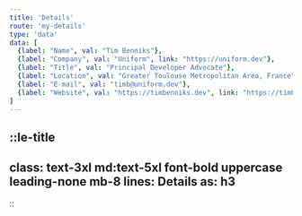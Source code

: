 ```yaml
---
title: 'Details'
route: 'my-details'
type: 'data'
data: [
  {label: "Name", val: "Tim Benniks"},
  {label: "Company", val: "Uniform", link: "https://uniform.dev"},
  {label: "Title", val: "Principal Developer Advocate"},
  {label: "Location", val: "Greater Toulouse Metropolitan Area, France"},
  {label: "E-mail", val: "timb@uniform.dev"},
  {label: "Website", val: "https://timbenniks.dev", link: "https://timbenniks.dev"},
]
---
```


::le-title
---
class: text-3xl md:text-5xl font-bold uppercase leading-none mb-8
lines: Details
as: h3
---
::
